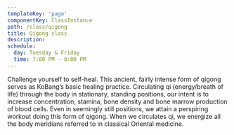```yaml
---
templateKey: 'page'
componentKey: ClassInstance
path: /class/qigong
title: Qigong class
description:
schedule:  
  day: Tuesday & Friday
  time: 7:00 PM - 8:00 PM
---
```


<p>Challenge yourself to self-heal. This ancient, fairly intense form of qigong serves as KoBang’s basic healing practice. Circulating qi (energy/breath of life) through the body in stationary, standing positions, our intent is to increase concentration, stamina, bone density and bone marrow production of blood cells. Even in seemingly still positions, we attain a perspiring workout doing this form of qigong. When we circulates qi, we energize all the body meridians referred to in classical Oriental medicine.</p>
